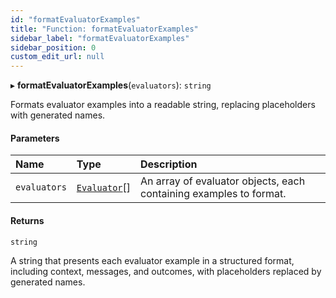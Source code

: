 ```yaml
---
id: "formatEvaluatorExamples"
title: "Function: formatEvaluatorExamples"
sidebar_label: "formatEvaluatorExamples"
sidebar_position: 0
custom_edit_url: null
---
```


▸ **formatEvaluatorExamples**(`evaluators`): `string`

Formats evaluator examples into a readable string, replacing placeholders with generated names.

#### Parameters

| Name         | Type                                        | Description                                                        |
| :----------- | :------------------------------------------ | :----------------------------------------------------------------- |
| `evaluators` | [`Evaluator`](../interfaces/Evaluator.md)[] | An array of evaluator objects, each containing examples to format. |

#### Returns

`string`

A string that presents each evaluator example in a structured format, including context, messages, and outcomes, with placeholders replaced by generated names.

